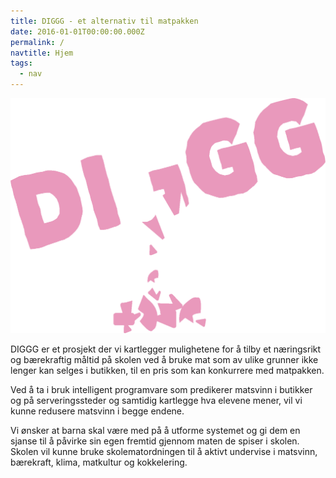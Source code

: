```yaml
---
title: DIGGG - et alternativ til matpakken
date: 2016-01-01T00:00:00.000Z
permalink: /
navtitle: Hjem
tags:
  - nav
---
```

![](/static/img/knas.png)

DIGGG er et prosjekt der vi kartlegger mulighetene for å tilby et næringsrikt og bærekraftig måltid på skolen ved å bruke mat som av ulike grunner ikke lenger kan selges i butikken, til en pris som kan konkurrere med matpakken.

Ved å ta i bruk intelligent programvare som predikerer matsvinn i butikker og på serveringssteder og samtidig kartlegge hva elevene mener, vil vi kunne redusere matsvinn i begge endene.

Vi ønsker at barna skal være med på å utforme systemet og gi dem en sjanse til å påvirke sin egen fremtid gjennom maten de spiser i skolen. Skolen vil kunne bruke skolematordningen til å aktivt undervise i matsvinn, bærekraft, klima, matkultur og kokkelering.
